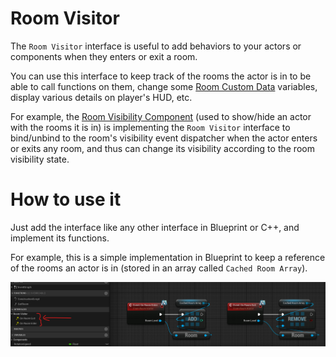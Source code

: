 # Room Visitor

The `Room Visitor` interface is useful to add behaviors to your actors or components when they enters or exit a room.

You can use this interface to keep track of the rooms the actor is in to be able to call functions on them, change some [Room Custom Data](Room-Custom-Data.md) variables, display various details on player's HUD, etc.

For example, the [Room Visibility Component](Occlusion-Culling.md) (used to show/hide an actor with the rooms it is in) is implementing the `Room Visitor` interface to bind/unbind to the room's visibility event dispatcher when the actor enters or exits any room, and thus can change its visibility according to the room visibility state.

# How to use it

Just add the interface like any other interface in Blueprint or C++, and implement its functions.

For example, this is a simple implementation in Blueprint to keep a reference of the rooms an actor is in (stored in an array called `Cached Room Array`).

![](Images/RoomVisitor.png)
